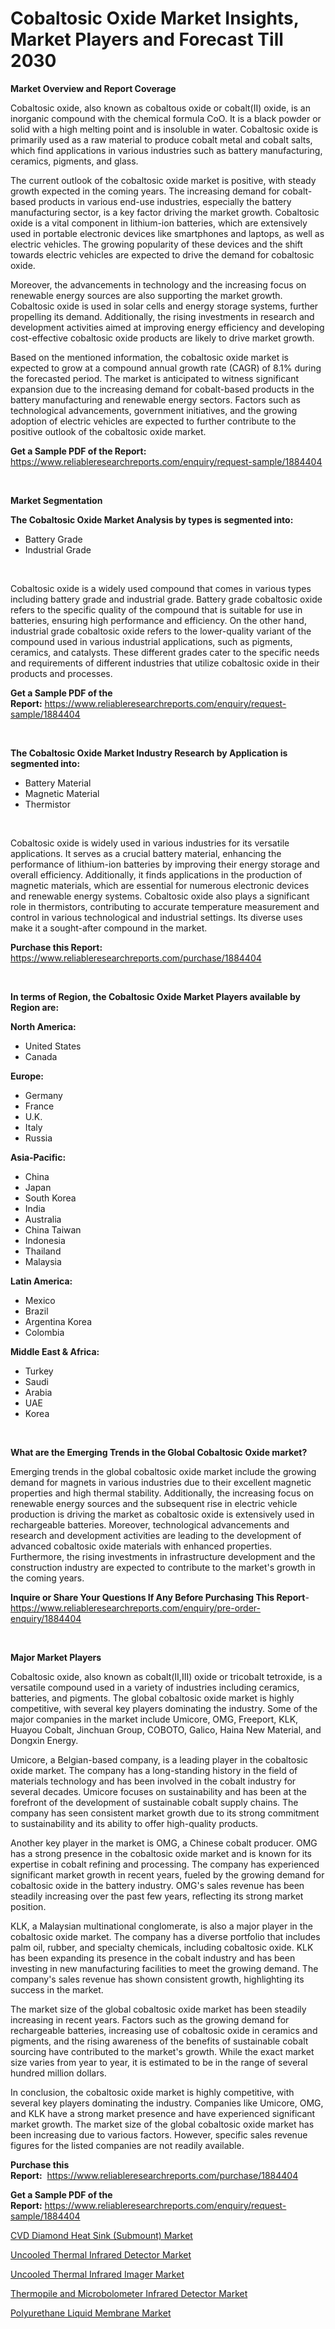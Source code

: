 <p><h1>Cobaltosic Oxide Market Insights, Market Players and Forecast Till 2030</h1></p><p><strong>Market Overview and Report Coverage</strong></p>
<p><p>Cobaltosic oxide, also known as cobaltous oxide or cobalt(II) oxide, is an inorganic compound with the chemical formula CoO. It is a black powder or solid with a high melting point and is insoluble in water. Cobaltosic oxide is primarily used as a raw material to produce cobalt metal and cobalt salts, which find applications in various industries such as battery manufacturing, ceramics, pigments, and glass.</p><p>The current outlook of the cobaltosic oxide market is positive, with steady growth expected in the coming years. The increasing demand for cobalt-based products in various end-use industries, especially the battery manufacturing sector, is a key factor driving the market growth. Cobaltosic oxide is a vital component in lithium-ion batteries, which are extensively used in portable electronic devices like smartphones and laptops, as well as electric vehicles. The growing popularity of these devices and the shift towards electric vehicles are expected to drive the demand for cobaltosic oxide.</p><p>Moreover, the advancements in technology and the increasing focus on renewable energy sources are also supporting the market growth. Cobaltosic oxide is used in solar cells and energy storage systems, further propelling its demand. Additionally, the rising investments in research and development activities aimed at improving energy efficiency and developing cost-effective cobaltosic oxide products are likely to drive market growth.</p><p>Based on the mentioned information, the cobaltosic oxide market is expected to grow at a compound annual growth rate (CAGR) of 8.1% during the forecasted period. The market is anticipated to witness significant expansion due to the increasing demand for cobalt-based products in the battery manufacturing and renewable energy sectors. Factors such as technological advancements, government initiatives, and the growing adoption of electric vehicles are expected to further contribute to the positive outlook of the cobaltosic oxide market.</p></p>
<p><strong>Get a Sample PDF of the Report:</strong> <a href="https://www.reliableresearchreports.com/enquiry/request-sample/1884404">https://www.reliableresearchreports.com/enquiry/request-sample/1884404</a></p>
<p>&nbsp;</p>
<p><strong>Market Segmentation</strong></p>
<p><strong>The Cobaltosic Oxide Market Analysis by types is segmented into:</strong></p>
<p><ul><li>Battery Grade</li><li>Industrial Grade</li></ul></p>
<p>&nbsp;</p>
<p><p>Cobaltosic oxide is a widely used compound that comes in various types including battery grade and industrial grade. Battery grade cobaltosic oxide refers to the specific quality of the compound that is suitable for use in batteries, ensuring high performance and efficiency. On the other hand, industrial grade cobaltosic oxide refers to the lower-quality variant of the compound used in various industrial applications, such as pigments, ceramics, and catalysts. These different grades cater to the specific needs and requirements of different industries that utilize cobaltosic oxide in their products and processes.</p></p>
<p><strong>Get a Sample PDF of the Report:</strong>&nbsp;<a href="https://www.reliableresearchreports.com/enquiry/request-sample/1884404">https://www.reliableresearchreports.com/enquiry/request-sample/1884404</a></p>
<p>&nbsp;</p>
<p><strong>The Cobaltosic Oxide Market Industry Research by Application is segmented into:</strong></p>
<p><ul><li>Battery Material</li><li>Magnetic Material</li><li>Thermistor</li></ul></p>
<p>&nbsp;</p>
<p><p>Cobaltosic oxide is widely used in various industries for its versatile applications. It serves as a crucial battery material, enhancing the performance of lithium-ion batteries by improving their energy storage and overall efficiency. Additionally, it finds applications in the production of magnetic materials, which are essential for numerous electronic devices and renewable energy systems. Cobaltosic oxide also plays a significant role in thermistors, contributing to accurate temperature measurement and control in various technological and industrial settings. Its diverse uses make it a sought-after compound in the market.</p></p>
<p><strong>Purchase this Report:</strong>&nbsp; <a href="https://www.reliableresearchreports.com/purchase/1884404">https://www.reliableresearchreports.com/purchase/1884404</a></p>
<p>&nbsp;</p>
<p><strong>In terms of Region, the Cobaltosic Oxide Market Players available by Region are:</strong></p>
<p>
    <p> <strong> North America: </strong>
        <ul>
            <li>United States</li>
            <li>Canada</li>
        </ul>
        </p> 
    <p> <strong> Europe: </strong>
        <ul>
            <li>Germany</li>
            <li>France</li>
            <li>U.K.</li>
            <li>Italy</li>
            <li>Russia</li>
        </ul>
        </p> 
    <p> <strong> Asia-Pacific: </strong>
        <ul>
            <li>China</li>
            <li>Japan</li>
            <li>South Korea</li>
            <li>India</li>
            <li>Australia</li>
            <li>China Taiwan</li>
            <li>Indonesia</li>
            <li>Thailand</li>
            <li>Malaysia</li>
        </ul>
        </p> 
    <p> <strong> Latin America: </strong>
        <ul>
            <li>Mexico</li>
            <li>Brazil</li>
            <li>Argentina Korea</li>
            <li>Colombia</li>
        </ul>
        </p> 
    <p> <strong> Middle East & Africa: </strong>
        <ul>
            <li>Turkey</li>
            <li>Saudi</li>
            <li>Arabia</li>
            <li>UAE</li>
            <li>Korea</li>
        </ul>
    </p>
    </p>
<p>&nbsp;</p>
<p><strong>What are the Emerging Trends in the Global Cobaltosic Oxide market?</strong></p>
<p><p>Emerging trends in the global cobaltosic oxide market include the growing demand for magnets in various industries due to their excellent magnetic properties and high thermal stability. Additionally, the increasing focus on renewable energy sources and the subsequent rise in electric vehicle production is driving the market as cobaltosic oxide is extensively used in rechargeable batteries. Moreover, technological advancements and research and development activities are leading to the development of advanced cobaltosic oxide materials with enhanced properties. Furthermore, the rising investments in infrastructure development and the construction industry are expected to contribute to the market's growth in the coming years.</p></p>
<p><strong>Inquire or Share Your Questions If Any Before Purchasing This Report</strong>- <a href="https://www.reliableresearchreports.com/enquiry/pre-order-enquiry/1884404">https://www.reliableresearchreports.com/enquiry/pre-order-enquiry/1884404</a></p>
<p>&nbsp;</p>
<p><strong>Major Market Players</strong></p>
<p><p>Cobaltosic oxide, also known as cobalt(II,III) oxide or tricobalt tetroxide, is a versatile compound used in a variety of industries including ceramics, batteries, and pigments. The global cobaltosic oxide market is highly competitive, with several key players dominating the industry. Some of the major companies in the market include Umicore, OMG, Freeport, KLK, Huayou Cobalt, Jinchuan Group, COBOTO, Galico, Haina New Material, and Dongxin Energy.</p><p>Umicore, a Belgian-based company, is a leading player in the cobaltosic oxide market. The company has a long-standing history in the field of materials technology and has been involved in the cobalt industry for several decades. Umicore focuses on sustainability and has been at the forefront of the development of sustainable cobalt supply chains. The company has seen consistent market growth due to its strong commitment to sustainability and its ability to offer high-quality products.</p><p>Another key player in the market is OMG, a Chinese cobalt producer. OMG has a strong presence in the cobaltosic oxide market and is known for its expertise in cobalt refining and processing. The company has experienced significant market growth in recent years, fueled by the growing demand for cobaltosic oxide in the battery industry. OMG's sales revenue has been steadily increasing over the past few years, reflecting its strong market position.</p><p>KLK, a Malaysian multinational conglomerate, is also a major player in the cobaltosic oxide market. The company has a diverse portfolio that includes palm oil, rubber, and specialty chemicals, including cobaltosic oxide. KLK has been expanding its presence in the cobalt industry and has been investing in new manufacturing facilities to meet the growing demand. The company's sales revenue has shown consistent growth, highlighting its success in the market.</p><p>The market size of the global cobaltosic oxide market has been steadily increasing in recent years. Factors such as the growing demand for rechargeable batteries, increasing use of cobaltosic oxide in ceramics and pigments, and the rising awareness of the benefits of sustainable cobalt sourcing have contributed to the market's growth. While the exact market size varies from year to year, it is estimated to be in the range of several hundred million dollars.</p><p>In conclusion, the cobaltosic oxide market is highly competitive, with several key players dominating the industry. Companies like Umicore, OMG, and KLK have a strong market presence and have experienced significant market growth. The market size of the global cobaltosic oxide market has been increasing due to various factors. However, specific sales revenue figures for the listed companies are not readily available.</p></p>
<p><strong>Purchase this Report:</strong>&nbsp;&nbsp;<a href="https://www.reliableresearchreports.com/purchase/1884404">https://www.reliableresearchreports.com/purchase/1884404</a></p>
<p></p>
<p><strong>Get a Sample PDF of the Report:</strong>&nbsp;<a href="https://www.reliableresearchreports.com/enquiry/request-sample/1884404">https://www.reliableresearchreports.com/enquiry/request-sample/1884404</a></p>
<p><p><a href="https://github.com/sofayahoo2023/Market-Research-Report-List-1/blob/main/cvd-diamond-heat-sink-submount-market.md">CVD Diamond Heat Sink (Submount) Market</a></p><p><a href="https://medium.com/@reportmines/uncooled-thermal-infrared-detector-market-size-market-outlook-and-market-forecast-2023-to-2030-666e0f5548a0">Uncooled Thermal Infrared Detector Market</a></p><p><a href="https://medium.com/@humanhydrohq/uncooled-thermal-infrared-imager-market-research-report-its-history-and-forecast-2023-to-2030-9b70c917cdd5">Uncooled Thermal Infrared Imager Market</a></p><p><a href="https://medium.com/@viksingh034/thermopile-and-microbolometer-infrared-detector-market-exploring-market-share-market-trends-and-cff022bfe5d0">Thermopile and Microbolometer Infrared Detector Market</a></p><p><a href="https://github.com/pizolina/Market-Research-Report-List-1/blob/main/polyurethane-liquid-membrane-market.md">Polyurethane Liquid Membrane Market</a></p></p>